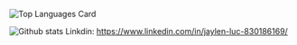 ![Top Languages Card](https://github-readme-stats.vercel.app/api/top-langs/?username=JaylenLuc&layout=compact&hide=html)


![Github stats](https://github-readme-stats.vercel.app/api?username=JaylenLuc&theme=highcontrast&show_icons=true&count_private=true)
Linkdin: https://www.linkedin.com/in/jaylen-luc-830186169/
